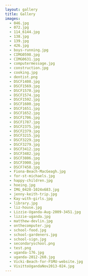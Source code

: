 ```yaml
---
layout: gallery
title: Gallery
images:
  - 046.jpg
  - 072.jpg
  - 114_6144.jpg
  - 138.jpg
  - 139.jpg
  - 426.jpg
  - boys-running.jpg
  - CIMG0598.jpg
  - CIMG0631.jpg
  - computermessage.jpg
  - construction.jpg
  - cooking.jpg
  - dentist.png
  - DSCF1408.jpg
  - DSCF1569.jpg
  - DSCF1570.jpg
  - DSCF1574.jpg
  - DSCF1592.jpg
  - DSCF1600.jpg
  - DSCF1651.jpg
  - DSCF1652.jpg
  - DSCF1706.jpg
  - DSCF1787.jpg
  - DSCF2375.jpg
  - DSCF2379.jpg
  - DSCF3215.jpg
  - DSCF3229.jpg
  - DSCF3279.jpg
  - DSCF3412.jpg
  - DSCF3482.jpg
  - DSCF3806.jpg
  - DSCF3900.jpg
  - DSCF7458.jpg
  - Fiona-Beach-MacGeagh.jpg
  - for-st-michaels.jpg
  - happy-children.jpg
  - hoeing.jpg
  - IMG_0428-1024x683.jpg
  - jenny-keith-trip.jpg
  - Kay-with-girls.jpg
  - library.jpg
  - liz-house.jpg
  - Lizzie-Uganda-Aug-2009-3451.jpg
  - lizzie-uganda.jpg
  - matthew-devlin.jpg
  - onthecomputer.jpg
  - school-food.jpg
  - school-gardeners.jpg
  - school-sign.jpg
  - secondaryschool.png
  - test.png
  - uganda-176.jpg
  - uganda-2012-260.jpg
  - Vicki-Beach-for-FSMU-website.jpg
  - VisittoUgandaNov2013-024.jpg
---
```

